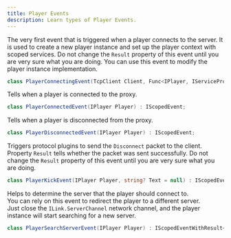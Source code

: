 ```yaml
---
title: Player Events
description: Learn types of Player Events.
---
```


The very first event that is triggered when a player connects to the server.
It is used to create a new player instance and set up the player context with scoped services.
Do not change the `Result` property of this event until you are very sure what you are doing.
You can use this event to modify the player instance implementation.
```csharp
class PlayerConnectingEvent(TcpClient Client, Func<IPlayer, IServiceProvider> GetServices) : IEventWithResult<IPlayer>;
```

Tells when a player is connected to the proxy.
```csharp
class PlayerConnectedEvent(IPlayer Player) : IScopedEvent;
```

Tells when a player is disconnected from the proxy.
```csharp
class PlayerDisconnectedEvent(IPlayer Player) : IScopedEvent;
```

Triggers protocol plugins to send the `Disconnect` packet to the client.
Property `Result` tells whether the packet was sent successfully.
Do not change the `Result` property of this event until you are very sure what you are doing.
```csharp
class PlayerKickEvent(IPlayer Player, string? Text = null) : IScopedEventWithResult<bool>;
```

Helps to determine the server that the player should connect to.  
You can rely on this event to redirect the player to a different server.  
Just close the `ILink.ServerChannel` network channel, and the player instance will start searching for a new server.
```csharp
class PlayerSearchServerEvent(IPlayer Player) : IScopedEventWithResult<IServer>;
```
